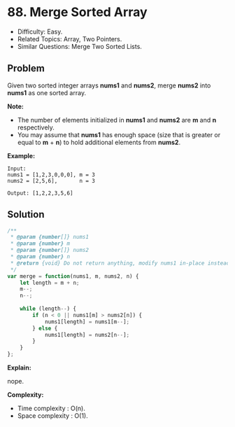 # 88. Merge Sorted Array

- Difficulty: Easy.
- Related Topics: Array, Two Pointers.
- Similar Questions: Merge Two Sorted Lists.

## Problem

Given two sorted integer arrays **nums1** and **nums2**, merge **nums2** into **nums1** as one sorted array.

**Note:**

- The number of elements initialized in **nums1** and **nums2** are **m** and **n** respectively.
- You may assume that **nums1** has enough space (size that is greater or equal to **m** + **n**) to hold additional elements from **nums2**.

**Example:**

```
Input:
nums1 = [1,2,3,0,0,0], m = 3
nums2 = [2,5,6],       n = 3

Output: [1,2,2,3,5,6]
```

## Solution

```javascript
/**
 * @param {number[]} nums1
 * @param {number} m
 * @param {number[]} nums2
 * @param {number} n
 * @return {void} Do not return anything, modify nums1 in-place instead.
 */
var merge = function(nums1, m, nums2, n) {
    let length = m + n;
    m--;
    n--;
    
    while (length--) {
        if (n < 0 || nums1[m] > nums2[n]) {
            nums1[length] = nums1[m--];
        } else {
            nums1[length] = nums2[n--];
        }
    }
};
```

**Explain:**

nope.

**Complexity:**

* Time complexity : O(n).
* Space complexity : O(1).